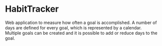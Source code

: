 # HabitTracker
Web application to measure how often a goal is
accomplished. A number of days are defined for every
goal, which is represented by a calendar. Multiple
goals can be created and it is possible to add or
reduce days to the goal.
